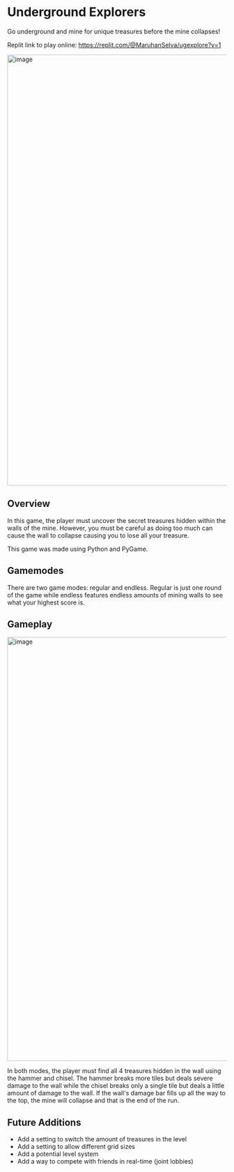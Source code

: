# Underground Explorers

Go underground and mine for unique treasures before the mine collapses! 

Replit link to play online: https://replit.com/@MaruhanSelva/ugexplore?v=1

<img width="990" alt="image" src="https://github.com/MaruhanSelva/ugexplore/assets/75972624/1c6aca6f-6cef-41f3-ad77-a0da1ed20ea1">

## Overview

In this game, the player must uncover the secret treasures hidden within the walls of the mine. However, you must 
be careful as doing too much can cause the wall to collapse causing you to lose all your treasure.

This game was made using Python and PyGame.

## Gamemodes

There are two game modes: regular and endless. Regular is just one round of the game while endless features endless amounts of 
mining walls to see what your highest score is.

## Gameplay

<img width="974" alt="image" src="https://github.com/MaruhanSelva/ugexplore/assets/75972624/f20c885a-b109-4353-8b41-545109c3ba40">

In both modes, the player must find all 4 treasures hidden in the wall using the hammer and chisel. The hammer breaks more tiles but deals severe damage to the wall while the chisel breaks only a single tile but deals a little amount of damage to the wall. If the wall's damage bar fills up all the way to the top, the mine will collapse and that is the end of the run. 


## Future Additions
- Add a setting to switch the amount of treasures in the level
- Add a setting to allow different grid sizes
- Add a potential level system
- Add a way to compete with friends in real-time (joint lobbies)
